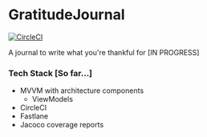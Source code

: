 # GratitudeJournal
[![CircleCI](https://circleci.com/gh/alisonthemonster/GratitudeJournal/tree/master.svg?style=svg)](https://circleci.com/gh/alisonthemonster/GratitudeJournal/tree/master)

A journal to write what you're thankful for [IN PROGRESS]

### Tech Stack [So far...]
- MVVM with architecture components
   - ViewModels
- CircleCI
- Fastlane
- Jacoco coverage reports
